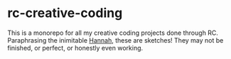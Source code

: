 # rc-creative-coding 

This is a monorepo for all my creative coding projects done through RC. Paraphrasing the inimitable [Hannah](https://github.com/hannahilea), these are sketches! They may not be finished, or perfect, or honestly even working. 
